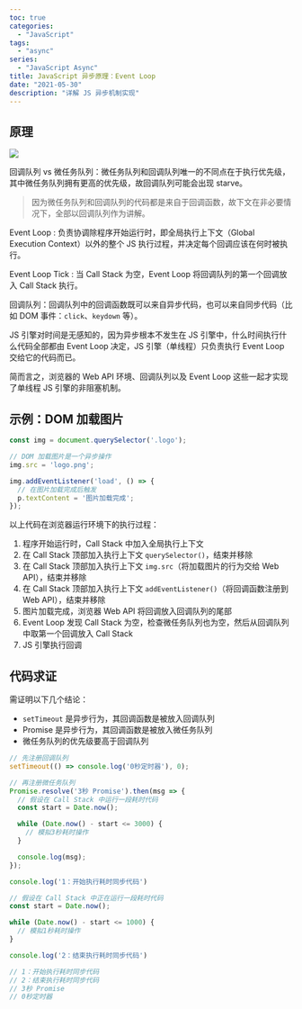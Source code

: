 ```yaml
---
toc: true
categories:
  - "JavaScript"
tags:
  - "async"
series:
  - "JavaScript Async"
title: JavaScript 异步原理：Event Loop
date: "2021-05-30"
description: "详解 JS 异步机制实现"
---
```


## 原理

![](/img/js-async-runtime.jpg)

回调队列 vs 微任务队列：微任务队列和回调队列唯一的不同点在于执行优先级，其中微任务队列拥有更高的优先级，故回调队列可能会出现 starve。

> 因为微任务队列和回调队列的代码都是来自于回调函数，故下文在非必要情况下，全部以回调队列作为讲解。

Event Loop
: 负责协调除程序开始运行时，即全局执行上下文（Global Execution Context）以外的整个 JS 执行过程，并决定每个回调应该在何时被执行。

Event Loop Tick
: 当 Call Stack 为空，Event Loop 将回调队列的第一个回调放入 Call Stack 执行。

回调队列：回调队列中的回调函数既可以来自异步代码，也可以来自同步代码（比如 DOM 事件：`click`、`keydown` 等）。

JS 引擎对时间是无感知的，因为异步根本不发生在 JS 引擎中，什么时间执行什么代码全部都由 Event Loop 决定，JS 引擎（单线程）只负责执行 Event Loop 交给它的代码而已。

简而言之，浏览器的 Web API 环境、回调队列以及 Event Loop 这些一起才实现了单线程 JS 引擎的非阻塞机制。

## 示例：DOM 加载图片

```js
const img = document.querySelector('.logo');

// DOM 加载图片是一个异步操作
img.src = 'logo.png';

img.addEventListener('load', () => {
  // 在图片加载完成后触发
  p.textContent = '图片加载完成';
});
```

以上代码在浏览器运行环境下的执行过程：

1. 程序开始运行时，Call Stack 中加入全局执行上下文
2. 在 Call Stack 顶部加入执行上下文 `querySelector()`，结束并移除
3. 在 Call Stack 顶部加入执行上下文 `img.src`（将加载图片的行为交给 Web API），结束并移除
4. 在 Call Stack 顶部加入执行上下文 `addEventListener()`（将回调函数注册到 Web API），结束并移除
5. 图片加载完成，浏览器 Web API 将回调放入回调队列的尾部
6. Event Loop 发现 Call Stack 为空，检查微任务队列也为空，然后从回调队列中取第一个回调放入 Call Stack
7. JS 引擎执行回调

## 代码求证

需证明以下几个结论：

- `setTimeout` 是异步行为，其回调函数是被放入回调队列
- Promise 是异步行为，其回调函数是被放入微任务队列
- 微任务队列的优先级要高于回调队列

```js
// 先注册回调队列
setTimeout(() => console.log('0秒定时器'), 0);

// 再注册微任务队列
Promise.resolve('3秒 Promise').then(msg => {
  // 假设在 Call Stack 中运行一段耗时代码
  const start = Date.now();

  while (Date.now() - start <= 3000) {
    // 模拟3秒耗时操作
  }

  console.log(msg);
});

console.log('1：开始执行耗时同步代码')

// 假设在 Call Stack 中正在运行一段耗时代码
const start = Date.now();

while (Date.now() - start <= 1000) {
  // 模拟1秒耗时操作
}

console.log('2：结束执行耗时同步代码')

// 1：开始执行耗时同步代码
// 2：结束执行耗时同步代码
// 3秒 Promise
// 0秒定时器
```
